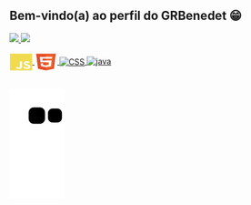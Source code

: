 ## Bem-vindo(a) ao perfil do GRBenedet 😁

 <div>
   <a href="https://github-readme-stats-ten-gilt.vercel.app">
   <img height="180rem" src="https://github-readme-stats.vercel.app/api?username=GRBenedet&show_icons=true&theme=dracula&include_all_commits=true&count_private=true"/>
   <img height="180rem" src="https://github-readme-stats.vercel.app/api/top-langs/?username=GRBenedet&layout=compact&langs_count=6&theme=tokyonight"/>

</div>
<div style="display: inline_block"><br>
  <img align="center" alt="Js" height="30" width="40" src="https://raw.githubusercontent.com/devicons/devicon/master/icons/javascript/javascript-plain.svg">
  <img align="center" alt="HTML" height="30" width="40" src="https://raw.githubusercontent.com/devicons/devicon/master/icons/html5/html5-original.svg">
  <img align="center" alt="CSS" height="30" width="40" src="https://cdn.icon-icons.com/icons2/2107/PNG/512/file_type_python_icon_130221.png">
  <img aling="center" alt="java" height="40" width="50" src="https://cdn.jsdelivr.net/gh/devicons/devicon/icons/java/java-plain-wordmark.svg" />
          
          
          
</div>
 
 <br>
 
  ![Snake animation](https://github.com/GRBenedet/GRBenedet/blob/output/github-contribution-grid-snake.svg)

 </div>
